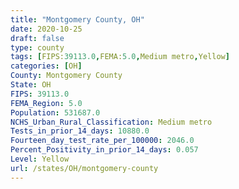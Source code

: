 ```yaml
---
title: "Montgomery County, OH"
date: 2020-10-25
draft: false
type: county
tags: [FIPS:39113.0,FEMA:5.0,Medium metro,Yellow]
categories: [OH]
County: Montgomery County
State: OH
FIPS: 39113.0
FEMA_Region: 5.0
Population: 531687.0
NCHS_Urban_Rural_Classification: Medium metro
Tests_in_prior_14_days: 10880.0
Fourteen_day_test_rate_per_100000: 2046.0
Percent_Positivity_in_prior_14_days: 0.057
Level: Yellow
url: /states/OH/montgomery-county
---
```



